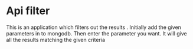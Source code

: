 # Api filter
This is an application which filters out the results .
Initially add the given parameters in to mongodb.
Then enter the parameter you want.
It will give all the results matching the given criteria
